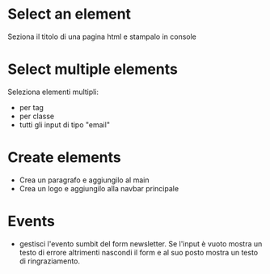 # Select an element

Seziona il titolo di una pagina html e stampalo in console

# Select multiple elements

Seleziona elementi multipli:

- per tag
- per classe
- tutti gli input di tipo "email"

# Create elements

- Crea un paragrafo e aggiungilo al main
- Crea un logo e aggiungilo alla navbar principale

# Events

- gestisci l'evento sumbit del form newsletter. Se l'input è vuoto mostra un testo di errore altrimenti nascondi il form e al suo posto mostra un testo di ringraziamento.
